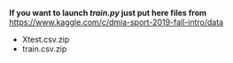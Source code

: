 **If you want to launch *train.py* just put here files from**  
https://www.kaggle.com/c/dmia-sport-2019-fall-intro/data

- Xtest.csv.zip
- train.csv.zip

